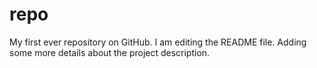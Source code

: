 # repo
My first ever repository on GitHub.
I am editing the README file. Adding some more details about the project description.

